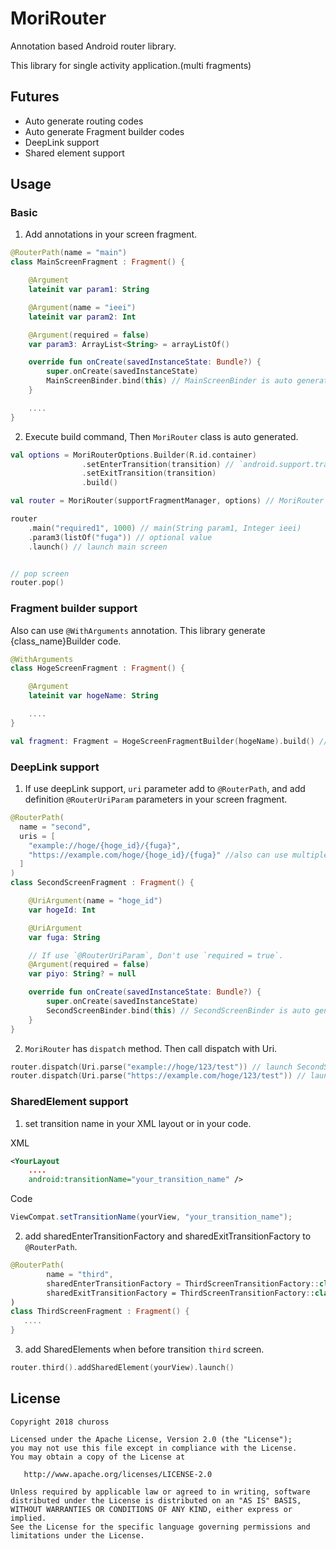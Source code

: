 # MoriRouter
Annotation based Android router library.

This library for single activity application.(multi fragments)

## Futures
- Auto generate routing codes
- Auto generate Fragment builder codes
- DeepLink support
- Shared element support

## Usage
### Basic

1. Add annotations in your screen fragment.

```kotlin
@RouterPath(name = "main")
class MainScreenFragment : Fragment() {

    @Argument
    lateinit var param1: String

    @Argument(name = "ieei")
    lateinit var param2: Int

    @Argument(required = false)
    var param3: ArrayList<String> = arrayListOf()

    override fun onCreate(savedInstanceState: Bundle?) {
        super.onCreate(savedInstanceState)
        MainScreenBinder.bind(this) // MainScreenBinder is auto generated class.
    }

    ....
}
```

2. Execute build command, Then `MoriRouter` class is auto generated.

```kotlin
val options = MoriRouterOptions.Builder(R.id.container)
                .setEnterTransition(transition) // `android.support.transition` or `android.transition`
                .setExitTransition(transition)
                .build()

val router = MoriRouter(supportFragmentManager, options) // MoriRouter is auto generated class.

router
    .main("required1", 1000) // main(String param1, Integer ieei)
    .param3(listOf("fuga")) // optional value
    .launch() // launch main screen


// pop screen
router.pop()
```

### Fragment builder support
Also can use `@WithArguments` annotation.
This library generate {class_name}Builder code.

```kotlin
@WithArguments
class HogeScreenFragment : Fragment() {

    @Argument
    lateinit var hogeName: String

    ....
}
```

```kotlin
val fragment: Fragment = HogeScreenFragmentBuilder(hogeName).build() // HogeScreenFragmentBuilder is auto generated class
```

### DeepLink support
1. If use deepLink support, `uri` parameter add to `@RouterPath`, and add definition `@RouterUriParam` parameters in your screen fragment.

```kotlin
@RouterPath(
  name = "second",
  uris = [
    "example://hoge/{hoge_id}/{fuga}",
    "https://example.com/hoge/{hoge_id}/{fuga}" //also can use multiple uri
  ]
)
class SecondScreenFragment : Fragment() {

    @UriArgument(name = "hoge_id")
    var hogeId: Int

    @UriArgument
    var fuga: String

    // If use `@RouterUriParam`, Don't use `required = true`.
    @Argument(required = false)
    var piyo: String? = null

    override fun onCreate(savedInstanceState: Bundle?) {
        super.onCreate(savedInstanceState)
        SecondScreenBinder.bind(this) // SecondScreenBinder is auto generated class.
    }
}
```

2. `MoriRouter` has `dispatch` method. Then call dispatch with Uri.

```kotlin
router.dispatch(Uri.parse("example://hoge/123/test")) // launch SecondScreenFragment (hogeId = 123, fuga=test)
router.dispatch(Uri.parse("https://example.com/hoge/123/test")) // launch SecondScreenFragment (hogeId = 123, fuga=test)
```

### SharedElement support
1. set transition name in your XML layout or in your code.

XML

```xml
<YourLayout
    ....
    android:transitionName="your_transition_name" />
```

Code

```java
ViewCompat.setTransitionName(yourView, "your_transition_name");
```

2. add sharedEnterTransitionFactory and sharedExitTransitionFactory to `@RouterPath`.

```kotlin
@RouterPath(
        name = "third",
        sharedEnterTransitionFactory = ThirdScreenTransitionFactory::class,
        sharedExitTransitionFactory = ThirdScreenTransitionFactory::class
)
class ThirdScreenFragment : Fragment() {
   ....
}
```

3. add SharedElements when before transition `third` screen.

```kotlin
router.third().addSharedElement(yourView).launch()
```

## License
```
Copyright 2018 chuross

Licensed under the Apache License, Version 2.0 (the "License");
you may not use this file except in compliance with the License.
You may obtain a copy of the License at

   http://www.apache.org/licenses/LICENSE-2.0

Unless required by applicable law or agreed to in writing, software
distributed under the License is distributed on an "AS IS" BASIS,
WITHOUT WARRANTIES OR CONDITIONS OF ANY KIND, either express or implied.
See the License for the specific language governing permissions and
limitations under the License.
```